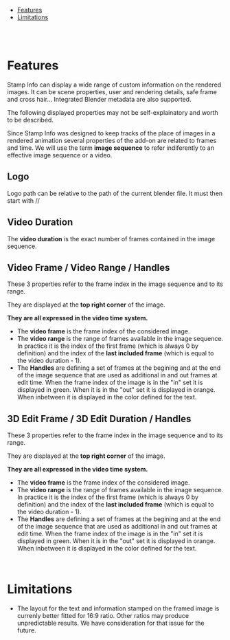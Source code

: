 - [Features](#features)
- [Limitations](#limitations)
<br />
<br />

# Features

Stamp Info can display a wide range of custom information on the rendered images. It can be scene properties,
user and rendering details, safe frame and cross hair... Integrated Blender metadata are also supported.

The following displayed properties may not be self-explainatory and worth to be described.

Since Stamp Info was designed to keep tracks of the place of images in a rendered animation several properties
of the add-on are related to frames and time. We will use the term **image sequence** to refer indiferently to
an effective image sequence or a video.

## Logo
Logo path can be relative to the path of the current blender file. It must then start with //


## Video Duration
The **video duration** is the exact number of frames contained in the image sequence.


## Video Frame / Video Range / Handles
These 3 properties refer to the frame index in the image sequence and to its range.

They are displayed at the **top right corner** of the image.

**They are all expressed in the video time system.**

- The **video frame** is the frame index of the considered image.
- The **video range** is the range of frames available in the image sequence. In practice
it is the index of the first frame (which is always 0 by definition) and the index of the __last included frame__
(which is equal to the video duration - 1).
- The **Handles** are defining a set of frames at the begining and at the end of the image sequence that
are used as additional in and out frames at edit time. When the frame index of the image is in the "in" set
it is displayed in green. When it is in the "out" set it is displayed in orange. When inbetween it is displayed
in the color defined for the text.
    
## 3D Edit Frame / 3D Edit Duration / Handles
These 3 properties refer to the frame index in the image sequence and to its range.

They are displayed at the **top right corner** of the image.

**They are all expressed in the video time system.**

- The **video frame** is the frame index of the considered image.
- The **video range** is the range of frames available in the image sequence. In practice
it is the index of the first frame (which is always 0 by definition) and the index of the __last included frame__
(which is equal to the video duration - 1).
- The **Handles** are defining a set of frames at the begining and at the end of the image sequence that
are used as additional in and out frames at edit time. When the frame index of the image is in the "in" set
it is displayed in green. When it is in the "out" set it is displayed in orange. When inbetween it is displayed
in the color defined for the text.

<br />

# Limitations
>

- The layout for the text and information stamped on the framed image is currenly better fitted for 16:9 ratio.
Other ratios may produce unpredictable results. We have consideration for that issue for the future.